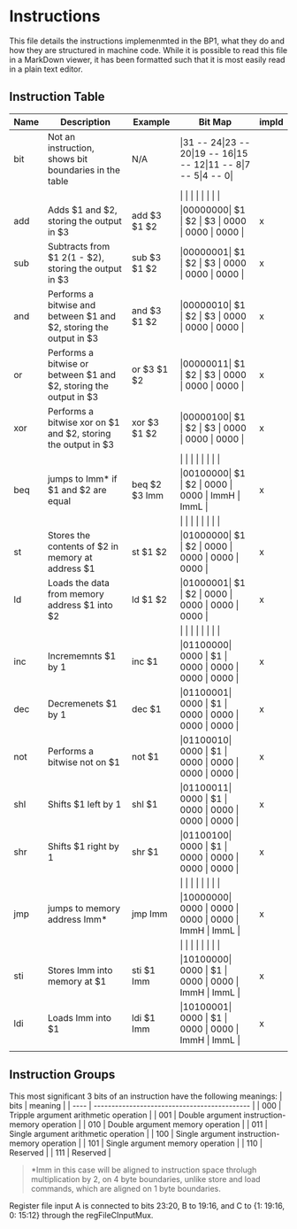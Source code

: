 # Instructions
This file details the instructions implemenmted in the BP1, what they do and how they are structured in machine code. While it is possible to read this file in a MarkDown viewer, it has been formatted such that it is most easily read in a plain text editor.

## Instruction Table

| Name | Description                                                        | Example       | Bit Map                                                                  | impld |
| ---- | ------------------------------------------------------------------ | ------------- | ------------------------------------------------------------------------ | ----- |
| bit  | Not an instruction, shows bit boundaries in the table              | N/A           | \|31 -- 24\|23 -- 20\|19 -- 16\|15 -- 12\|11 --  8\|7  --  5\|4  --  0\| |       |
|      |                                                                    |               | \|        \|        \|        \|        \|        \|        \|        \| |       |
| add  | Adds $1 and $2, storing the output in $3                           | add $3 $1 $2  | \|00000000\|   $1   \|   $2   \|   $3   \|  0000  \|  0000  \|  0000  \| | x     |
| sub  | Subtracts from $1 $2 ($1 - $2), storing the output in $3           | sub $3 $1 $2  | \|00000001\|   $1   \|   $2   \|   $3   \|  0000  \|  0000  \|  0000  \| | x     |
| and  | Performs a bitwise and between $1 and $2, storing the output in $3 | and $3 $1 $2  | \|00000010\|   $1   \|   $2   \|   $3   \|  0000  \|  0000  \|  0000  \| | x     |
| or   | Performs a bitwise or between $1 and $2, storing the output in $3  | or $3 $1 $2   | \|00000011\|   $1   \|   $2   \|   $3   \|  0000  \|  0000  \|  0000  \| | x     |
| xor  | Performs a bitwise xor on $1 and $2, storing the output in $3      | xor $3 $1 $2  | \|00000100\|   $1   \|   $2   \|   $3   \|  0000  \|  0000  \|  0000  \| | x     |
|      |                                                                    |               | \|        \|        \|        \|        \|        \|        \|        \| |       |
| beq  | jumps to Imm* if $1 and $2 are equal                               | beq $2 $3 Imm | \|00100000\|   $1   \|   $2   \|  0000  \|  0000  \|  ImmH  \|  ImmL  \| | x     |
|      |                                                                    |               | \|        \|        \|        \|        \|        \|        \|        \| |       |
| st   | Stores the contents of $2 in memory at address $1                  | st $1 $2      | \|01000000\|   $1   \|   $2   \|  0000  \|  0000  \|  0000  \|  0000  \| | x     |
| ld   | Loads the data from memory address $1 into $2                      | ld $1 $2      | \|01000001\|   $1   \|   $2   \|  0000  \|  0000  \|  0000  \|  0000  \| | x     |
|      |                                                                    |               | \|        \|        \|        \|        \|        \|        \|        \| |       |
| inc  | Incrememnts $1 by 1                                                | inc $1        | \|01100000\|  0000  \|   $1   \|  0000  \|  0000  \|  0000  \|  0000  \| | x     |
| dec  | Decremenets $1 by 1                                                | dec $1        | \|01100001\|  0000  \|   $1   \|  0000  \|  0000  \|  0000  \|  0000  \| | x     |
| not  | Performs a bitwise not on $1                                       | not $1        | \|01100010\|  0000  \|   $1   \|  0000  \|  0000  \|  0000  \|  0000  \| | x     |
| shl  | Shifts $1 left by 1                                                | shl $1        | \|01100011\|  0000  \|   $1   \|  0000  \|  0000  \|  0000  \|  0000  \| | x     |
| shr  | Shifts $1 right by 1                                               | shr $1        | \|01100100\|  0000  \|   $1   \|  0000  \|  0000  \|  0000  \|  0000  \| | x     |
|      |                                                                    |               | \|        \|        \|        \|        \|        \|        \|        \| |       |
| jmp  | jumps to memory address Imm*                                       | jmp Imm       | \|10000000\|  0000  \|  0000  \|  0000  \|  0000  \|  ImmH  \|  ImmL  \| | x     |
|      |                                                                    |               | \|        \|        \|        \|        \|        \|        \|        \| |       |
| sti  | Stores Imm into memory at $1                                       | sti $1 Imm    | \|10100000\|  0000  \|   $1   \|  0000  \|  0000  \|  ImmH  \|  ImmL  \| | x     |
| ldi  | Loads Imm into $1                                                  | ldi $1 Imm    | \|10100001\|  0000  \|   $1   \|  0000  \|  0000  \|  ImmH  \|  ImmL  \| | x     |
|      |                                                                    |               |                                                                          |       |

## Instruction Groups

This most significant 3 bits of an instruction have the following meanings:
| bits | meaning                                      |
| ---- | -------------------------------------------- |
| 000  | Tripple argument arithmetic operation        |
| 001  | Double argument instruction-memory operation |
| 010  | Double argument memory operation             |
| 011  | Single argument arithmetic operation         |
| 100  | Single argument instruction-memory operation |
| 101  | Single argument memory operation             |
| 110  | Reserved                                     |
| 111  | Reserved                                     |

> \*Imm in this case will be aligned to instruction space throlugh multiplication by 2, on 4 byte boundaries, unlike store and load commands, which are aligned on 1 byte boundaries.

Register file input A is connected to bits 23:20, B to 19:16, and C to {1: 19:16, 0: 15:12} through the regFileCInputMux.